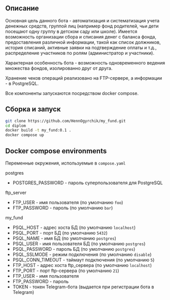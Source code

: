 ## Описание
Основная цель данного бота - автоматизация и систематизация учета денежных средств, группой лиц (например фонд родителей, чьи дети посещают одну группу в детском саду или школе). Имеется возможность организации сбора и списания денег с баланса фонда, предоставления различной информации, такой как список должников, история списаний, активные заявки на подтверждение оплаты и т.д., распределение участников по ролям (администратор и участники).

Характерная особенность бота - возможность одновременного ведения множества фондов, изолированно друг от друга.

Хранение чеков операций реализовано на  FTP-сервере, а информации - в PostgreSQL.

Все компоненты запускаются посредством docker compose.
## Сборка и запуск
```sh
git clone https://github.com/HennOgyrchik/my_fund.git
cd diplom
docker build -t my_fund:0.1 .
docker compose up
```
## Docker compose environments

Переменные окружения, используемые в `compose.yaml`

postgres
- POSTGRES_PASSWORD - пароль суперпользователя для PostgreSQL

ftp_server
- FTP_USER - имя пользователя (по умолчанию `foo`)
- FTP_PASSWORD - пароль (по умолчанию `bar`)

my_fund

- PSQL_HOST - адрес хоста БД (по умолчанию `localhost`)
- PSQL_PORT - порт БД (по умолчанию `5432`)
- PSQL_NAME - имя БД (по умолчанию `postgres`)
- PSQL_USER - имя пользователя БД (по умолчанию `postgres`)
- PSQL_PASSWORD - пароль БД (по умолчанию `postgres`)
- PSQL_SSLMODE - режим подключения (по умолчанию `disable`)
- PSQL_CONN_TIMEOUT - таймаут подключения (по умолчанию `5`)
- FTP_HOST - адрес хоста ftp_сервера (по умолчанию `localhost`)
- FTP_PORT - порт ftp-сервера (по умолчанию `21`)
- FTP_USER - имя пользователя
- FTP_PASSWORD - пароль
- TOKEN - токен Telegram-бота (выдается при регистрации бота в Telegram)
